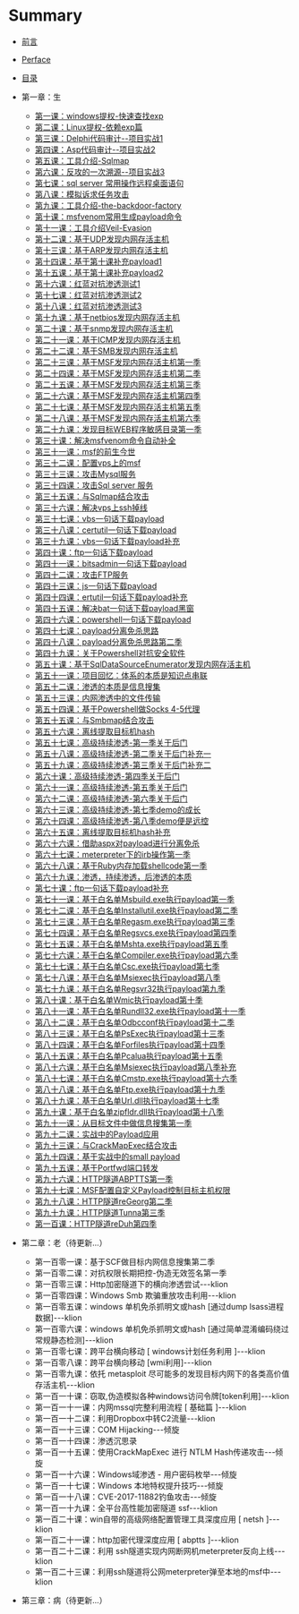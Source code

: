 # Summary

* [前言](README.md)
* [Perface](README_EN.md)
* [目录](Contents.md)
* 第一章：生
    * [第一课：windows提权-快速查找exp](Chapter1/1_windows提权-快速查找exp.md)
    * [第二课：Linux提权-依赖exp篇](Chapter1/2_Linux提权-依赖exp篇.md)  
    * [第三课：Delphi代码审计--项目实战1](Chapter1/3_Delphi代码审计--项目实战1.md)  
    * [第四课：Asp代码审计--项目实战2](Chapter1/4_Asp代码审计--项目实战2.md)  
    * [第五课：工具介绍-Sqlmap](Chapter1/5_工具介绍-Sqlmap.md)  
    * [第六课：反攻的一次溯源--项目实战3](Chapter1/6_反攻的一次溯源--项目实战3.md)  
    * [第七课：sql server 常用操作远程桌面语句](Chapter1/7_sqlServer常用操作远程桌面语句.md)  
    * [第八课：模拟诉求任务攻击](Chapter1/8_模拟诉求任务攻击.md)  
    * [第九课：工具介绍-the-backdoor-factory](Chapter1/9_工具介绍-the-backdoor-factory.md)  
    * [第十课：msfvenom常用生成payload命令](Chapter1/10_msfvenom常用生成payload命令.md)
    * [第十一课：工具介绍Veil-Evasion](Chapter1/11_工具介绍Veil-Evasion.md)  
    * [第十二课：基于UDP发现内网存活主机](Chapter1/12_基于UDP发现内网存活主机.md)  
    * [第十三课：基于ARP发现内网存活主机](Chapter1/13_基于ARP发现内网存活主机.md)  
    * [第十四课：基于第十课补充payload1](Chapter1/14_基于第十课补充payload1.md)  
    * [第十五课：基于第十课补充payload2](Chapter1/15_基于第十课补充payload2.md)  
    * [第十六课：红蓝对抗渗透测试1](Chapter1/16_红蓝对抗渗透测试1.md)  
    * [第十七课：红蓝对抗渗透测试2](Chapter1/17_红蓝对抗渗透测试2.md)  
    * [第十八课：红蓝对抗渗透测试3](Chapter1/18_红蓝对抗渗透测试3.md)  
    * [第十九课：基于netbios发现内网存活主机](Chapter1/19_基于netbios发现内网存活主机.md)  
    * [第二十课：基于snmp发现内网存活主机](Chapter1/20_基于snmp发现内网存活主机.md)
    * [第二十一课：基于ICMP发现内网存活主机](Chapter1/21-30/21_基于ICMP发现内网存活主机.md)  
    * [第二十二课：基于SMB发现内网存活主机](Chapter1/21-30/22_基于SMB发现内网存活主机.md)  
    * [第二十三课：基于MSF发现内网存活主机第一季](Chapter1/21-30/23_基于MSF发现内网存活主机第一季.md)  
    * [第二十四课：基于MSF发现内网存活主机第二季](Chapter1/21-30/24_基于MSF发现内网存活主机第二季.md)  
    * [第二十五课：基于MSF发现内网存活主机第三季 ](Chapter1/21-30/25_基于MSF发现内网存活主机第三季.md)  
    * [第二十六课：基于MSF发现内网存活主机第四季](Chapter1/21-30/26_基于MSF发现内网存活主机第四季.md)  
    * [第二十七课：基于MSF发现内网存活主机第五季 ](Chapter1/21-30/27_基于MSF发现内网存活主机第五季.md)  
    * [第二十八课：基于MSF发现内网存活主机第六季](Chapter1/21-30/28_基于MSF发现内网存活主机第六季.md)  
    * [第二十九课：发现目标WEB程序敏感目录第一季](Chapter1/21-30/29_发现目标WEB程序敏感目录第一季.md)  
    * [第三十课：解决msfvenom命令自动补全](Chapter1/21-30/30_解决msfvenom命令自动补全.md)
    * [第三十一课：msf的前生今世](Chapter1/31_msf的前生今世.md)  
    * [第三十二课：配置vps上的msf](Chapter1/32_配置vps上的msf.md)
    * [第三十三课：攻击Mysql服务](Chapter1/33_攻击Mysql服务.md)  
    * [第三十四课：攻击Sql server 服务](Chapter1/34_攻击SqlServer服务.md)  
    * [第三十五课：与Sqlmap结合攻击](Chapter1/35_与Sqlmap结合攻击.md)  
    * [第三十六课：解决vps上ssh掉线](Chapter1/36_解决vps上ssh掉线.md)  
    * [第三十七课：vbs一句话下载payload](Chapter1/37_vbs一句话下载payload.md)  
    * [第三十八课：certutil一句话下载payload](Chapter1/38_certutil一句话下载payload.md)  
    * [第三十九课：vbs一句话下载payload补充](Chapter1/39_vbs一句话下载payload补充.md)  
    * [第四十课：ftp一句话下载payload](Chapter1/40_ftp一句话下载payload.md)
    * [第四十一课：bitsadmin一句话下载payload](Chapter1/41_bitsadmin一句话下载payload.md)  
    * [第四十二课：攻击FTP服务](Chapter1/42_攻击FTP服务.md)  
    * [第四十三课：js一句话下载payload](Chapter1/43_js一句话下载payload.md)  
    * [第四十四课：ertutil一句话下载payload补充](Chapter1/44_ertutil一句话下载payload补充.md)  
    * [第四十五课：解决bat一句话下载payload黑窗](Chapter1/45_解决bat一句话下载payload黑窗.md)  
    * [第四十六课：powershell一句话下载payload](Chapter1/46_powershell一句话下载payload.md)  
    * [第四十七课：payload分离免杀思路](Chapter1/47_payload分离免杀思路.md)  
    * [第四十八课：payload分离免杀思路第二季](Chapter1/48_payload分离免杀思路第二季.md)  
    * [第四十九课：关于Powershell对抗安全软件](Chapter1/49_关于Powershell对抗安全软件.md)  
    * [第五十课：基于SqlDataSourceEnumerator发现内网存活主机](Chapter1/50_基于SqlDataSourceEnumerator发现内网存活主机.md)
    * [第五十一课：项目回忆：体系的本质是知识点串联](Chapter1/51_项目回忆：体系的本质是知识点串联.md)  
    * [第五十二课：渗透的本质是信息搜集](Chapter1/52_渗透的本质是信息搜集.md)  
    * [第五十三课：内网渗透中的文件传输](Chapter1/53_内网渗透中的文件传输.md)  
    * [第五十四课：基于Powershell做Socks 4-5代理](Chapter1/54_基于Powershell做Socks4-5代理.md)  
    * [第五十五课：与Smbmap结合攻击](Chapter1/55_与Smbmap结合攻击.md)  
    * [第五十六课：离线提取目标机hash](Chapter1/56_离线提取目标机hash.md)  
    * [第五十七课：高级持续渗透-第一季关于后门](Chapter1/57_高级持续渗透-第一季关于后门.md)  
    * [第五十八课：高级持续渗透-第二季关于后门补充一](Chapter1/58_高级持续渗透-第二季关于后门补充一.md)  
    * [第五十九课：高级持续渗透-第三季关于后门补充二](Chapter1/59_高级持续渗透-第三季关于后门补充二.md)  
    * [第六十课：高级持续渗透-第四季关于后门](Chapter1/60_高级持续渗透-第四季关于后门.md)
    * [第六十一课：高级持续渗透-第五季关于后门](Chapter1/61-70/61_高级持续渗透-第五季关于后门.md)  
    * [第六十二课：高级持续渗透-第六季关于后门](Chapter1/61-70/62_高级持续渗透-第六季关于后门.md)  
    * [第六十三课：高级持续渗透-第七季demo的成长](Chapter1/61-70/63_高级持续渗透-第七季demo的成长.md)  
    * [第六十四课：高级持续渗透-第八季demo便是远控](Chapter1/61-70/64_高级持续渗透-第八季demo便是远控.md)  
    * [第六十五课：离线提取目标机hash补充](Chapter1/61-70/65_离线提取目标机hash补充.md)  
    * [第六十六课：借助aspx对payload进行分离免杀](Chapter1/61-70/66_借助aspx对payload进行分离免杀.md)  
    * [第六十七课：meterpreter下的irb操作第一季](Chapter1/61-70/67_meterpreter下的irb操作第一季.md)  
    * [第六十八课：基于Ruby内存加载shellcode第一季](Chapter1/61-70/68_基于Ruby内存加载shellcode第一季.md)  
    * [第六十九课：渗透，持续渗透，后渗透的本质](Chapter1/61-70/69_渗透-持续渗透-后渗透的本质.md)  
    * [第七十课：ftp一句话下载payload补充](Chapter1/61-70/70_ftp一句话下载payload补充.md)
    * [第七十一课：基于白名单Msbuild.exe执行payload第一季](Chapter1/71-80/71_基于白名单Msbuild.exe执行payload第一季.md)  
    * [第七十二课：基于白名单Installutil.exe执行payload第二季](Chapter1/71-80/72_基于白名单Installutil.exe执行payload第二季.md)  
    * [第七十三课：基于白名单Regasm.exe执行payload第三季](Chapter1/71-80/73_基于白名单Regasm.exe执行payload第三季.md)  
    * [第七十四课：基于白名单Regsvcs.exe执行payload第四季 ](Chapter1/71-80/74_基于白名单regsvcs.exe执行payload第四季.md)  
    * [第七十五课：基于白名单Mshta.exe执行payload第五季](Chapter1/71-80/75_基于白名单Mshta.exe执行payload第五季.md)  
    * [第七十六课：基于白名单Compiler.exe执行payload第六季](Chapter1/71-80/76_基于白名单Compiler.exe执行payload第六季.md)  
    * [第七十七课：基于白名单Csc.exe执行payload第七季](Chapter1/71-80/77_基于白名单Csc.exe执行payload第七季.md)  
    * [第七十八课：基于白名单Msiexec执行payload第八季](Chapter1/71-80/78_基于白名单Msiexec执行payload第八季.md)  
    * [第七十九课：基于白名单Regsvr32执行payload第九季](Chapter1/71-80/79_基于白名单Regsvr32执行payload第九季.md)  
    * [第八十课：基于白名单Wmic执行payload第十季](Chapter1/71-80/80_基于白名单Wmic执行payload第十季.md)
    * [第八十一课：基于白名单Rundll32.exe执行payload第十一季](Chapter1/81-90/81_基于白名单Rundll32.exe执行payload第十一季.md)  
    * [第八十二课：基于白名单Odbcconf执行payload第十二季](Chapter1/81-90/82_基于白名单Odbcconf执行payload第十二季.md)  
    * [第八十三课：基于白名单PsExec执行payload第十三季 ](Chapter1/81-90/83_基于白名单PsExec执行payload第十三季.md)  
    * [第八十四课：基于白名单Forfiles执行payload第十四季](Chapter1/81-90/84_基于白名单Forfiles执行payload第十四季.md)  
    * [第八十五课：基于白名单Pcalua执行payload第十五季](Chapter1/81-90/85_基于白名单Pcalua执行payload第十五季.md)  
    * [第八十六课：基于白名单Msiexec执行payload第八季补充](Chapter1/81-90/86_基于白名单Msiexec执行payload第八季补充.md)  
    * [第八十七课：基于白名单Cmstp.exe执行payload第十六季](Chapter1/81-90/87_基于白名单Cmstp.exe执行payload第十六季.md)  
    * [第八十八课：基于白名单Ftp.exe执行payload第十九季](Chapter1/81-90/88_基于白名单Ftp.exe执行payload第十九季.md)  
    * [第八十九课：基于白名单Url.dll执行payload第十七季](Chapter1/81-90/89_基于白名单Url.dll执行payload第十七季.md)  
    * [第九十课：基于白名单zipfldr.dll执行payload第十八季](Chapter1/81-90/90_基于白名单zipfldr.dll执行payload第十八季.md)
    * [第九十一课：从目标文件中做信息搜集第一季](Chapter1/91-100/91_从目标文件中做信息搜集第一季.md)  
    * [第九十二课：实战中的Payload应用](Chapter1/91-100/92_实战中的Payload应用.md)  
    * [第九十三课：与CrackMapExec结合攻击](Chapter1/91-100/93_与CrackMapExec结合攻击.md)  
    * [第九十四课：基于实战中的small payload](Chapter1/91-100/94_基于实战中的small-payload.md)  
    * [第九十五课：基于Portfwd端口转发](Chapter1/91-100/95_基于Portfwd端口转发.md)  
    * [第九十六课：HTTP隧道ABPTTS第一季](Chapter1/91-100/96_HTTP隧道ABPTTS第一季.md)  
    * [第九十七课：MSF配置自定义Payload控制目标主机权限](Chapter1/91-100/97_MSF配置自定义Payload控制目标主机权限.md)  
    * [第九十八课：HTTP隧道reGeorg第二季](Chapter1/91-100/98_HTTP隧道reGeorg第二季.md)  
    * [第九十九课：HTTP隧道Tunna第三季](Chapter1/91-100/99_HTTP隧道Tunna第三季.md)  
    * [第一百课：HTTP隧道reDuh第四季](Chapter1/91-100/100_HTTP隧道reDuh第四季.md)
* 第二章：老（待更新...）
    * 第一百零一课：基于SCF做目标内网信息搜集第二季
    * 第一百零二课：对抗权限长期把控-伪造无效签名第一季
    * 第一百零三课：Http加密隧道下的横向渗透尝试---klion
    * 第一百零四课：Windows Smb 欺骗重放攻击利用---klion
    * 第一百零五课：windows 单机免杀抓明文或hash [通过dump lsass进程数据]---klion
    * 第一百零六课：windows 单机免杀抓明文或hash [通过简单混淆编码绕过常规静态检测]---klion
    * 第一百零七课：跨平台横向移动 [ windows计划任务利用 ]---klion
    * 第一百零八课：跨平台横向移动 [wmi利用]---klion
    * 第一百零九课：依托 metasploit 尽可能多的发现目标内网下的各类高价值存活主机---klion
    * 第一百一十课：窃取,伪造模拟各种windows访问令牌[token利用]---klion
    * 第一百一十一课：内网mssql完整利用流程 [ 基础篇 ]---klion
    * 第一百一十二课：利用Dropbox中转C2流量---klion
    * 第一百一十三课：COM Hijacking---倾旋
    * 第一百一十四课：渗透沉思录
    * 第一百一十五课：使用CrackMapExec 进行 NTLM Hash传递攻击---倾旋
    * 第一百一十六课：Windows域渗透 - 用户密码枚举---倾旋
    * 第一百一十七课：Windows 本地特权提升技巧---倾旋
    * 第一百一十八课：CVE-2017-11882钓鱼攻击---倾旋
    * 第一百一十九课：全平台高性能加密隧道 ssf---klion
    * 第一百二十课：win自带的高级网络配置管理工具深度应用 [ netsh ]---klion
    * 第一百二十一课：http加密代理深度应用 [ abptts ]---klion
    * 第一百二十二课：利用 ssh隧道实现内网断网机meterpreter反向上线---klion
    * 第一百二十三课：利用ssh隧道将公网meterpreter弹至本地的msf中---klion
    
* 第三章：病（待更新...）


